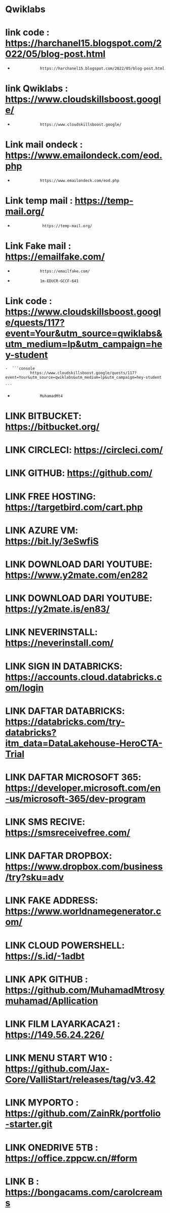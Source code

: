 # Qwiklabs

# link code : https://harchanel15.blogspot.com/2022/05/blog-post.html
-  ```console  
               https://harchanel15.blogspot.com/2022/05/blog-post.html
   
    ```
# link Qwiklabs : https://www.cloudskillsboost.google/
-  ```console  
               https://www.cloudskillsboost.google/
   
    ```

# Link mail ondeck : https://www.emailondeck.com/eod.php
-  ```console  
               https://www.emailondeck.com/eod.php
   
    ```

# Link temp mail  : https://temp-mail.org/
-  ```console  
                https://temp-mail.org/
   
    ```

# Link Fake mail  : https://emailfake.com/
-  ```console  
               https://emailfake.com/
   
    ```
-  ```console  
               1m-EDUCR-GCCF-641
    ```
# Link code  : https://www.cloudskillsboost.google/quests/117?event=Your&utm_source=qwiklabs&utm_medium=lp&utm_campaign=hey-student
    -  ```console  
               https://www.cloudskillsboost.google/quests/117?event=Your&utm_source=qwiklabs&utm_medium=lp&utm_campaign=hey-student
   
    ```
-  ```console  
               MuhamadMt4
   
    ```
# LINK BITBUCKET: https://bitbucket.org/
# LINK CIRCLECI: https://circleci.com/
# LINK GITHUB: https://github.com/
# LINK FREE HOSTING: https://targetbird.com/cart.php
# LINK AZURE VM: https://bit.ly/3eSwfiS
# LINK DOWNLOAD DARI YOUTUBE: https://www.y2mate.com/en282
# LINK DOWNLOAD DARI YOUTUBE: https://y2mate.is/en83/
# LINK NEVERINSTALL: https://neverinstall.com/
# LINK SIGN IN DATABRICKS: https://accounts.cloud.databricks.com/login
# LINK DAFTAR DATABRICKS: https://databricks.com/try-databricks?itm_data=DataLakehouse-HeroCTA-Trial
# LINK DAFTAR MICROSOFT 365: https://developer.microsoft.com/en-us/microsoft-365/dev-program
# LINK SMS RECIVE: https://smsreceivefree.com/
# LINK DAFTAR DROPBOX: https://www.dropbox.com/business/try?sku=adv
# LINK FAKE ADDRESS: https://www.worldnamegenerator.com/
# LINK CLOUD POWERSHELL: https://s.id/-1adbt
# LINK APK GITHUB : https://github.com/MuhamadMtrosymuhamad/Apllication
# LINK FILM LAYARKACA21 : https://149.56.24.226/
# LINK MENU START W10 : https://github.com/Jax-Core/ValliStart/releases/tag/v3.42
# LINK MYPORTO : https://github.com/ZainRk/portfolio-starter.git
# LINK ONEDRIVE 5TB : https://office.zppcw.cn/#form
# LINK B : https://bongacams.com/carolcreams

